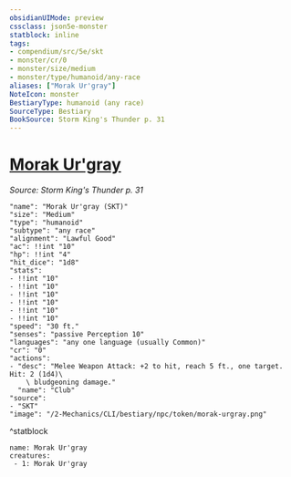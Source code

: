 ```yaml
---
obsidianUIMode: preview
cssclass: json5e-monster
statblock: inline
tags:
- compendium/src/5e/skt
- monster/cr/0
- monster/size/medium
- monster/type/humanoid/any-race
aliases: ["Morak Ur'gray"]
NoteIcon: monster
BestiaryType: humanoid (any race)
SourceType: Bestiary
BookSource: Storm King's Thunder p. 31
---
```

# [Morak Ur'gray](2-Mechanics/CLI/bestiary/npc/morak-urgray-skt.md)
*Source: Storm King's Thunder p. 31*  

```statblock
"name": "Morak Ur'gray (SKT)"
"size": "Medium"
"type": "humanoid"
"subtype": "any race"
"alignment": "Lawful Good"
"ac": !!int "10"
"hp": !!int "4"
"hit_dice": "1d8"
"stats":
- !!int "10"
- !!int "10"
- !!int "10"
- !!int "10"
- !!int "10"
- !!int "10"
"speed": "30 ft."
"senses": "passive Perception 10"
"languages": "any one language (usually Common)"
"cr": "0"
"actions":
- "desc": "Melee Weapon Attack: +2 to hit, reach 5 ft., one target. Hit: 2 (1d4)\
    \ bludgeoning damage."
  "name": "Club"
"source":
- "SKT"
"image": "/2-Mechanics/CLI/bestiary/npc/token/morak-urgray.png"
```
^statblock

```encounter-table
name: Morak Ur'gray
creatures:
 - 1: Morak Ur'gray
```